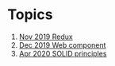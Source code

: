 # Topics 
1. [Nov 2019 Redux](./redux/readme.md) 
1. [Dec 2019 Web component](./webcomponent/readme.md)
1. [Apr 2020 SOLID principles](./solid/readme.md)
